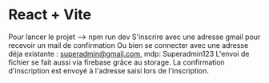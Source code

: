 # React + Vite

Pour lancer le projet --> npm run dev
S'inscrire avec une adresse gmail pour recevoir un mail de confirmation 
Ou bien se connecter avec une adresse déja existante : superadmin@gmail.com, mdp: Superadmin123
L'envoi de fichier se fait aussi via firebase grâce au storage.
La confirmation d'inscription est envoyé à l'adresse saisi lors de l'inscription.
 
 
